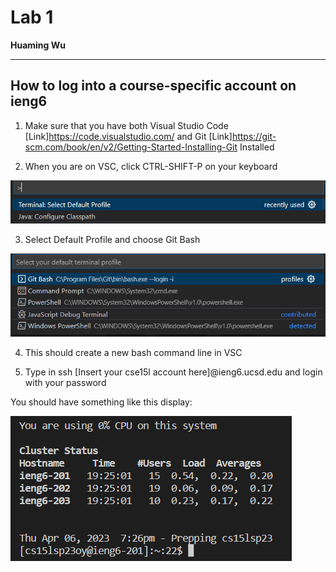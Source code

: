 # Lab 1

**Huaming Wu**

---

## How to log into a course-specific account on **ieng6**

1. Make sure that you have both Visual Studio Code [Link]https://code.visualstudio.com/ and Git [Link]https://git-scm.com/book/en/v2/Getting-Started-Installing-Git Installed

2. When you are on VSC, click CTRL-SHIFT-P on your keyboard

![Image](md1.png)

3. Select Default Profile and choose Git Bash

![Image](md2.png)

4. This should create a new bash command line in VSC

5. Type in ssh [Insert your cse15l account here]@ieng6.ucsd.edu and login with your password

You should have something like this display:

![Image](md3.png)
